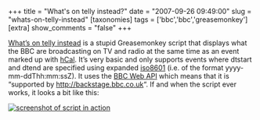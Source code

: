 +++
title = "What's on telly instead?"
date = "2007-09-26 09:49:00"
slug = "whats-on-telly-instead"
[taxonomies]
tags = ['bbc','bbc','greasemonkey']
[extra]
show_comments = "false"
+++

[What’s on telly instead](http://philwilson.org/code/greasemonkey/whatsoninsteadofthis.user.js) is a stupid Greasemonkey script that displays what the BBC are broadcasting on TV and radio at the same time as an event marked up with [hCal](http://philwilson.org/code/greasemonkey/whatsoninsteadofthis.user.js). It’s very basic and only supports events where dtstart and dtend are specified using expanded [iso8601](http://www.ietf.org/rfc/rfc3339.txt) (i.e. of the format yyyy-mm-ddThh:mm:ssZ). It uses the [BBC Web API](http://www0.rdthdo.bbc.co.uk/services/api/) which means that it is “supported by <http://backstage.bbc.co.uk>“. If and when the script ever works, it looks a bit like this:

[![screenshot of script in action](http://philwilson.org/code/greasemonkey/whatsontelly.png "The script in action. Click for big version")](http://philwilson.org/code/greasemonkey/whatsontelly.png)
